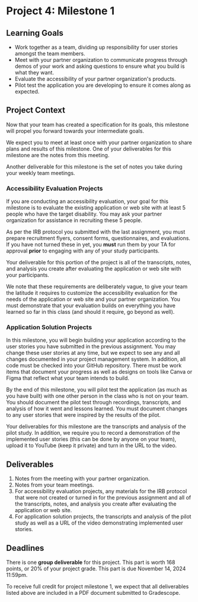 # Project 4: Milestone 1

## Learning Goals

- Work together as a team, dividing up responsibility for user stories amongst the team members.
- Meet with your partner organization to communicate progress through demos of your work and asking questions to ensure what you build is what they want.
- Evaluate the accessibility of your partner organization's products.
- Pilot test the application you are developing to ensure it comes along as expected.

## Project Context

Now that your team has created a specification for its goals, this milestone will propel you forward towards your intermediate goals.

We expect you to meet at least once with your partner organization to share plans and results of this milestone. One of your deliverables for this milestone are the notes from this meeting.

Another deliverable for this milestone is the set of notes you take during your weekly team meetings. 

### Accessibility Evaluation Projects

If you are conducting an accessibility evaluation, your goal for this milestone is to evaluate the existing application or web site with at least 5 people who have the target disability. You may ask your partner organization for assistance in recruiting these 5 people. 

As per the IRB protocol you submitted with the last assignment, you must prepare recruitment flyers, consent forms, questionnaires, and evaluations. If you have not turned these in yet, you **must** run them by your TA for approval **prior** to engaging with any of your study participants. 

Your deliverable for this portion of the project is all of the transcripts, notes, and analysis you create after evaluating the application or web site with your participants. 

We note that these requirements are deliberately vague, to give your team the latitude it requires to customize the accessibility evaluation for the needs of the application or web site and your partner organization. You must demonstrate that your evaluation builds on everything you have learned so far in this class (and should it require, go beyond as well). 

### Application Solution Projects

In this milestone, you will begin building your application according to the user stories you have submitted in the previous assignment. You may change these user stories at any time, but we expect to see any and all changes documented in your project management system. In addition, all code must be checked into your GitHub repository. There must be work items that document your progress as well as designs on tools like Canva or Figma that reflect what your team intends to build.

By the end of this milestone, you will pilot test the application (as much as you have built) with one other person in the class who is not on your team. You should document the pilot test through recordings, transcripts, and analysis of how it went and lessons learned. You must document changes to any user stories that were inspired by the results of the pilot. 

Your deliverables for this milestone are the transcripts and analysis of the pilot study. In addition, we require you to record a demonstration of the implemented user stories (this can be done by anyone on your team), upload it to YouTube (keep it private) and turn in the URL to the video.

 
## Deliverables

1. Notes from the meeting with your partner organization.
1. Notes from your team meetings.
1. For accessibility evaluation projects, any materials for the IRB protocol that were not created or turned in for the previous assignment and all of the transcripts, notes, and analysis you create after evaluating the application or web site.
1. For application solution projects, the transcripts and analysis of the pilot study as well as a URL of the video demonstrating implemented user stories. 


## Deadlines

There is one **group deliverable** for this project. This part is worth 168 points, or 20% of your project grade. This part is due November 14, 2024 11:59pm. 

To receive full credit for project milestone 1, we expect that all deliverables listed above are included in a PDF document submitted to Gradescope. 

